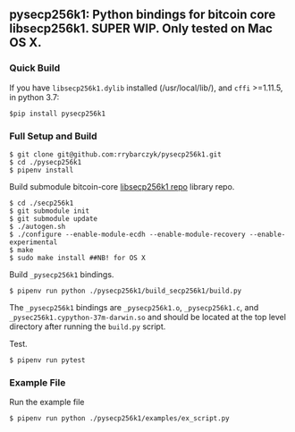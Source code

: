 ## pysecp256k1: Python bindings for bitcoin core libsecp256k1. SUPER WIP. Only tested on Mac OS X.

### Quick Build
If you have `libsecp256k1.dylib` installed (/usr/local/lib/), and `cffi` >=1.11.5, in python 3.7:

```
$pip install pysecp256k1
```

### Full Setup and Build

```
$ git clone git@github.com:rrybarczyk/pysecp256k1.git
$ cd ./pysecp256k1
$ pipenv install
```

Build submodule bitcoin-core [libsecp256k1 repo](https://github.com/bitcoin-core/secp256k1.git) library repo.

```
$ cd ./secp256k1
$ git submodule init
$ git submodule update
$ ./autogen.sh
$ ./configure --enable-module-ecdh --enable-module-recovery --enable-experimental
$ make
$ sudo make install ##NB! for OS X
```

Build `_pysecp256k1` bindings.

```
$ pipenv run python ./pysecp256k1/build_secp256k1/build.py
```

The `_pysecp256k1` bindings are `_pysecp256k1.o`, `_pysecp256k1.c`, and `_pysec256k1.cypython-37m-darwin.so` and should be located at the top level directory after running the `build.py` script.

Test.

```
$ pipenv run pytest
```

### Example File
Run the example file

```
$ pipenv run python ./pysecp256k1/examples/ex_script.py
```
